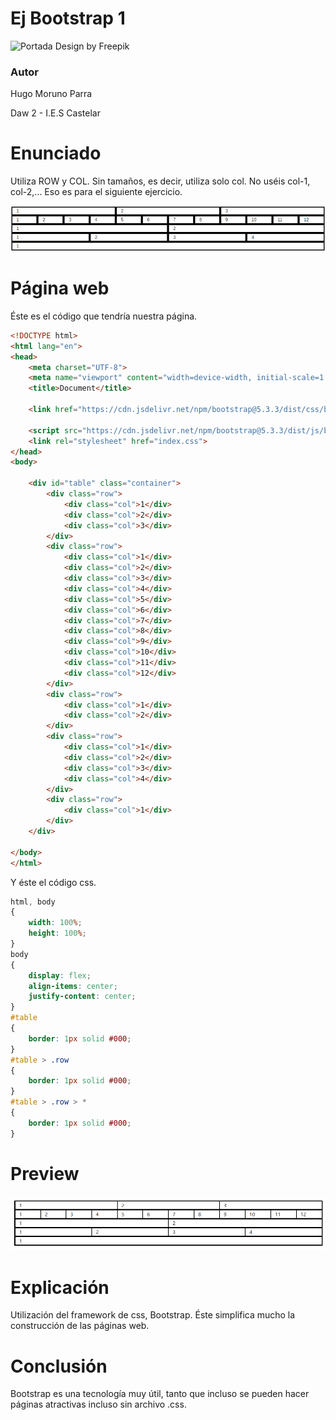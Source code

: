 # Ej Bootstrap 1

![Portada](../imgs/portada.jpg)
Design by Freepik

### Autor

Hugo Moruno Parra  

Daw 2 - I.E.S Castelar

<div style="page-break-after: always;"></div>

# Enunciado

Utiliza ROW y COL. Sin tamaños, es decir, utiliza solo col. No uséis col-1, col-2,... Eso es para el siguiente ejercicio.

![Enunciado](img.bmp)

# Página web

Éste es el código que tendría nuestra página.

```html
<!DOCTYPE html>
<html lang="en">
<head>
    <meta charset="UTF-8">
    <meta name="viewport" content="width=device-width, initial-scale=1.0">
    <title>Document</title>

    <link href="https://cdn.jsdelivr.net/npm/bootstrap@5.3.3/dist/css/bootstrap.min.css" rel="stylesheet" integrity="sha384-QWTKZyjpPEjISv5WaRU9OFeRpok6YctnYmDr5pNlyT2bRjXh0JMhjY6hW+ALEwIH" crossorigin="anonymous">

    <script src="https://cdn.jsdelivr.net/npm/bootstrap@5.3.3/dist/js/bootstrap.bundle.min.js" integrity="sha384-YvpcrYf0tY3lHB60NNkmXc5s9fDVZLESaAA55NDzOxhy9GkcIdslK1eN7N6jIeHz" crossorigin="anonymous"></script>
    <link rel="stylesheet" href="index.css">
</head>
<body>
    
    <div id="table" class="container">
        <div class="row">
            <div class="col">1</div>
            <div class="col">2</div>
            <div class="col">3</div>
        </div>
        <div class="row">
            <div class="col">1</div>
            <div class="col">2</div>
            <div class="col">3</div>
            <div class="col">4</div>
            <div class="col">5</div>
            <div class="col">6</div>
            <div class="col">7</div>
            <div class="col">8</div>
            <div class="col">9</div>
            <div class="col">10</div>
            <div class="col">11</div>
            <div class="col">12</div>
        </div>
        <div class="row">
            <div class="col">1</div>
            <div class="col">2</div>
        </div>
        <div class="row">
            <div class="col">1</div>
            <div class="col">2</div>
            <div class="col">3</div>
            <div class="col">4</div>
        </div>
        <div class="row">
            <div class="col">1</div>
        </div>
    </div>

</body>
</html>
```

<div style="page-break-after: always;"></div>

Y éste el código css.

```css
html, body
{
    width: 100%;
    height: 100%;
}
body
{
    display: flex;
    align-items: center;
    justify-content: center;
}
#table
{
    border: 1px solid #000;
}
#table > .row
{
    border: 1px solid #000;
}
#table > .row > *
{
    border: 1px solid #000;
}
```

<div style="page-break-after: always;"></div>

# Preview

![Vista final de la página](./preview.png)

# Explicación

Utilización del framework de css, Bootstrap. Éste simplifica mucho la construcción de las páginas web.

# Conclusión

Bootstrap es una tecnología muy útil, tanto que incluso se pueden hacer páginas atractivas incluso sin archivo .css.